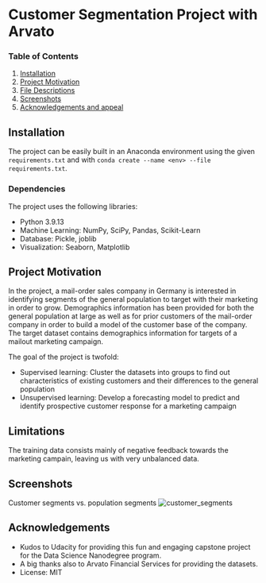 # Customer Segmentation Project with Arvato

### Table of Contents

1. [Installation](#installation)
2. [Project Motivation](#motivation)
3. [File Descriptions](#files)
4. [Screenshots](#screenshots)
5. [Acknowledgements and appeal](#licensing)

## Installation <a name="installation"></a>

The project can be easily built in an Anaconda environment using the given `requirements.txt` and with `conda create --name <env> --file requirements.txt`.

### Dependencies

The project uses the following libraries:
- Python 3.9.13
- Machine Learning: NumPy, SciPy, Pandas, Scikit-Learn
- Database: Pickle, joblib
- Visualization: Seaborn, Matplotlib


## Project Motivation<a name="motivation"></a>

In the project, a mail-order sales company in Germany is interested in identifying segments of the general population to target with their marketing in order to grow. Demographics information has been provided for both the general population at large as well as for prior customers of the mail-order company in order to build a model of the customer base of the company. The target dataset contains demographics information for targets of a mailout marketing campaign. 

The goal of the project is twofold:

- Supervised learning: Cluster the datasets into groups to find out characteristics of existing customers and their differences to the general population
- Unsupervised learning: Develop a forecasting model to predict and identify prospective customer response for a marketing campaign


## Limitations

The training data consists mainly of negative feedback towards the marketing campain, leaving us with very unbalanced data.


## Screenshots <a name="screenshots"></a>

Customer segments vs. population segments
![customer_segments](https://user-images.githubusercontent.com/8439378/186956037-e8d081ca-0b04-498c-a6b2-c06f61ac6cb7.png)


## Acknowledgements<a name="licensing"></a>

- Kudos to Udacity for providing this fun and engaging capstone project for the Data Science Nanodegree program. 
- A big thanks also to Arvato Financial Services for providing the datasets.
- License: MIT
